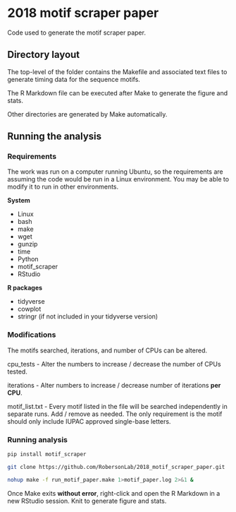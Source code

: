 # 2018 motif scraper paper
Code used to generate the motif scraper paper.

## Directory layout
The top-level of the folder contains the Makefile and associated text files to generate timing data for the sequence motifs.

The R Markdown file can be executed after Make to generate the figure and stats.

Other directories are generated by Make automatically.

## Running the analysis

### Requirements
The work was run on a computer running Ubuntu, so the requirements are assuming the code would be run in a Linux environment. You may be able to modify it to run in other environments.

**System**

* Linux
* bash
* make
* wget
* gunzip
* time
* Python
* motif_scraper
* RStudio

**R packages**

* tidyverse
* cowplot
* stringr (if not included in your tidyverse version)

### Modifications
The motifs searched, iterations, and number of CPUs can be altered.

cpu_tests - Alter the numbers to increase / decrease the number of CPUs tested.

iterations - Alter numbers to increase / decrease number of iterations **per CPU**.

motif_list.txt - Every motif listed in the file will be searched independently in separate runs. Add / remove as needed. The only requirement is the motif should only include IUPAC approved single-base letters.

### Running analysis

```bash
pip install motif_scraper
```

```bash
git clone https://github.com/RobersonLab/2018_motif_scraper_paper.git
```

```bash
nohup make -f run_motif_paper.make 1>motif_paper.log 2>&1 &
```

Once Make exits **without error**, right-click and open the R Markdown in a new RStudio session. Knit to generate figure and stats.
